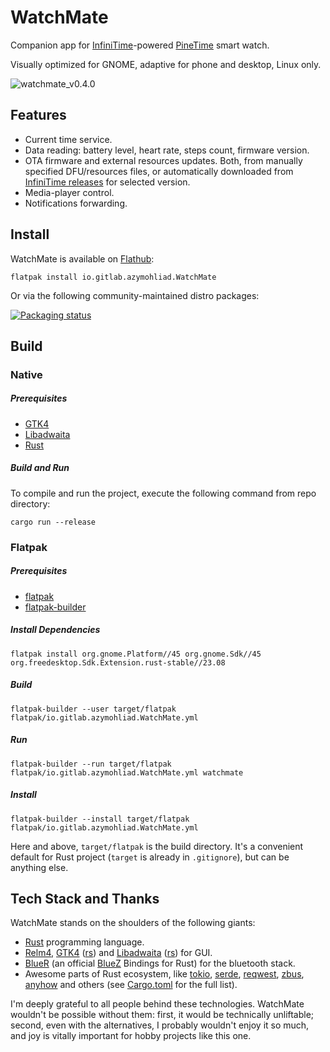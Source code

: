 # WatchMate

Companion app for [InfiniTime](https://github.com/InfiniTimeOrg/InfiniTime/)-powered [PineTime](https://www.pine64.org/pinetime/) smart watch.

Visually optimized for GNOME, adaptive for phone and desktop, Linux only.

![watchmate_v0.4.0](https://user-images.githubusercontent.com/4020369/216776553-59d2081e-9729-4997-8021-0882296621a4.png)

## Features

- Current time service.
- Data reading: battery level, heart rate, steps count, firmware version.
- OTA firmware and external resources updates. Both, from manually specified DFU/resources files, or automatically downloaded from [InfiniTime releases](https://github.com/InfiniTimeOrg/InfiniTime/releases) for selected version.
- Media-player control.
- Notifications forwarding.

## Install

WatchMate is available on [Flathub](https://flathub.org/apps/details/io.gitlab.azymohliad.WatchMate):

```
flatpak install io.gitlab.azymohliad.WatchMate
```

Or via the following community-maintained distro packages:

[![Packaging status](https://repology.org/badge/vertical-allrepos/watchmate.svg)](https://repology.org/project/watchmate/versions)

## Build

### Native

##### Prerequisites

- [GTK4](https://gtk-rs.org/gtk4-rs/stable/latest/book/installation_linux.html)
- [Libadwaita](https://gtk-rs.org/gtk4-rs/stable/latest/book/libadwaita.html#linux)
- [Rust](https://www.rust-lang.org/tools/install)

##### Build and Run

To compile and run the project, execute the following command from repo directory:

```
cargo run --release
```

### Flatpak

##### Prerequisites

- [flatpak](https://www.flatpak.org/setup/)
- [flatpak-builder](https://docs.flatpak.org/en/latest/flatpak-builder.html)

##### Install Dependencies

```
flatpak install org.gnome.Platform//45 org.gnome.Sdk//45 org.freedesktop.Sdk.Extension.rust-stable//23.08
```

##### Build

```
flatpak-builder --user target/flatpak flatpak/io.gitlab.azymohliad.WatchMate.yml
```

##### Run

```
flatpak-builder --run target/flatpak flatpak/io.gitlab.azymohliad.WatchMate.yml watchmate
```

##### Install

```
flatpak-builder --install target/flatpak flatpak/io.gitlab.azymohliad.WatchMate.yml
```

Here and above, `target/flatpak` is the build directory. It's a convenient default for Rust project (`target` is already in `.gitignore`), but can be anything else.

## Tech Stack and Thanks

WatchMate stands on the shoulders of the following giants:

- [Rust](https://www.rust-lang.org/) programming language.
- [Relm4](https://relm4.org/), [GTK4](https://gtk.org/) ([rs](https://gtk-rs.org/)) and [Libadwaita](https://gnome.pages.gitlab.gnome.org/libadwaita/) ([rs](https://world.pages.gitlab.gnome.org/Rust/libadwaita-rs/)) for GUI.
- [BlueR](https://world.pages.gitlab.gnome.org/Rust/libadwaita-rs/) (an official [BlueZ](http://www.bluez.org/) Bindings for Rust) for the bluetooth stack.
- Awesome parts of Rust ecosystem, like [tokio](https://tokio.rs/), [serde](https://serde.rs/), [reqwest](https://github.com/seanmonstar/reqwest), [zbus](https://gitlab.freedesktop.org/dbus/zbus/), [anyhow](https://github.com/dtolnay/anyhow) and others (see [Cargo.toml](Cargo.toml) for the full list).

I'm deeply grateful to all people behind these technologies. WatchMate wouldn't be possible without them: first, it would be technically unliftable; second, even with the alternatives, I probably wouldn't enjoy it so much, and joy is vitally important for hobby projects like this one.
